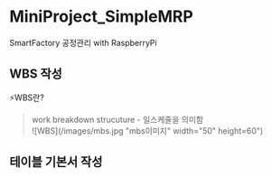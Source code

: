# MiniProject_SimpleMRP
SmartFactory 공정관리 with RaspberryPi   

## WBS 작성    
⚡WBS란?   
>work breakdown strucuture - 일스케줄을 의미함   
![WBS](/images/mbs.jpg "mbs이미지" width="50" height=60")

## 테이블 기본서 작성 

